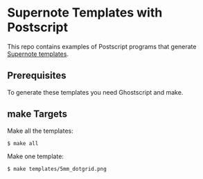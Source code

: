 # Supernote Templates with Postscript

This repo contains examples of Postscript programs that generate
[Supernote
templates](https://supernote-templates.mostlyuseful.tech).

## Prerequisites

To generate these templates you need Ghostscript and make.

## make Targets

Make all the templates:

`$ make all`

Make one template:

`$ make templates/5mm_dotgrid.png`
